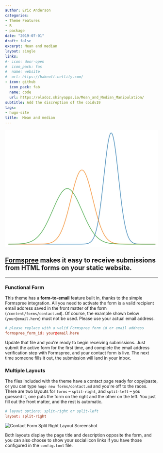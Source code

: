 ```yaml
---
author: Eric Anderson
categories:
- Theme Features
- R
- package
date: "2019-07-01"
draft: false
excerpt: Mean and median
layout: single
links:
#- icon: door-open
#  icon_pack: fas
#  name: website
#  url: https://bakeoff.netlify.com/ 
- icon: github
  icon_pack: fab
  name: code
  url: https://eladoz.shinyapps.io/Mean_and_Median_Manipulation/
subtitle: Add the discreption of the coidv19
tags:
- hugo-site
title:  Mean and median
---
```


![Formspree Logo](median_and_mean_pic.jpg)

## [Formspree](https://formspree.io) makes it easy to receive submissions from HTML forms on your static website.

---

### Functional Form

This theme has a **form-to-email** feature built in, thanks to the simple Formspree integration. All you need to activate the form is a valid recipient email address saved in the front matter of the form
(`/content/forms/contact.md`). Of course, the example shown below (`your@email.here`) must not be used. Please use your actual email address.

```toml
# please replace with a valid Formspree form id or email address
formspree_form_id: your@email.here
```

Update that file and you're ready to begin receiving submissions. Just submit
the active form for the first time, and complete the email address verification
step with Formspree, and your contact form is live. The next time someone
fills it out, the submission will land in your inbox.

### Multiple Layouts

The files included with the theme have a contact page ready for copy/paste, or
you can type `hugo new forms/contact.md` and you're off to the races. There are two
layouts for `forms` – `split-right`, and `split-left` – you guessed it, one puts
the form on the right and the other on the left. You just fill out the front
matter, and the rest is automatic.

```toml
# layout options: split-right or split-left
layout: split-right
```

![Contact Form Split Right Layout Screenshot](built-in-contact-form-screenshot.png)

Both layouts display the page title and description opposite the form, and you
can also choose to show your social icon links if you have those configured in
the `config.toml` file.

